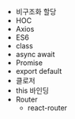 - 비구조화 할당
- HOC
- Axios
- ES6
- class
- async await 
- Promise
- export default
- 클로저
- this 바인딩
- Router
    - react-router
